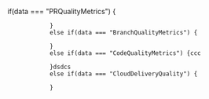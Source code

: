 if(data === "PRQualityMetrics") {
                    
                }
                else if(data === "BranchQualityMetrics") {
                    
                }
                else if(data === "CodeQualityMetrics") {ccc
                    
                }dsdcs
                else if(data === "CloudDeliveryQuality") {
                    
                }
